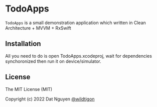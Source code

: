 # TodoApps

`TodoApps` is a small demonstration application which written in Clean Architecture + MVVM + RxSwift


## Installation
All you need to do is open TodoApps.xcodeproj, wait for dependencies synchoronized then run it on device/simulator.

## License

The MIT License (MIT)

Copyright (c) 2022 Dat Nguyen [@wildtigon](https://github.com/wildtigon)
